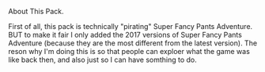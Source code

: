 About This Pack.

   First of all, this pack is technically "pirating" Super Fancy Pants Adventure. BUT to make it fair I only added the 2017 versions of Super Fancy Pants Adventure (because they are the most different from the latest version). The reson why I'm doing this is so that people can exploer what the game was like back then, and also just so I can have somthing to do.
